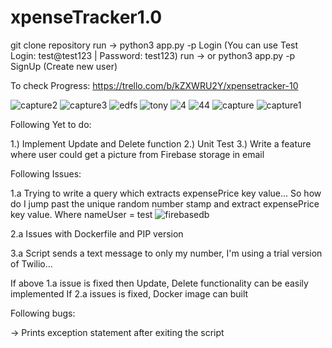 # xpenseTracker1.0

git clone repository 
run -> python3 app.py -p Login (You can use Test Login: test@test123 | Password: test123)
run -> or python3 app.py -p SignUp (Create new user)

To check Progress: https://trello.com/b/kZXWRU2Y/xpensetracker-10


![capture2](https://user-images.githubusercontent.com/30497847/46894255-7e2aec00-ce39-11e8-928d-93b511c393a6.PNG)
![capture3](https://user-images.githubusercontent.com/30497847/46894256-7e2aec00-ce39-11e8-9f0a-7f4d7563e505.PNG)
![edfs](https://user-images.githubusercontent.com/30497847/46894257-7e2aec00-ce39-11e8-9865-1468756ab9ef.PNG)
![tony](https://user-images.githubusercontent.com/30497847/46894258-7e2aec00-ce39-11e8-91d0-2f9d2f0be76b.PNG)
![4](https://user-images.githubusercontent.com/30497847/46894259-7e2aec00-ce39-11e8-8222-931c872a6cb0.PNG)
![44](https://user-images.githubusercontent.com/30497847/46894260-7e2aec00-ce39-11e8-934c-8aa1c6fbcf06.PNG)
![capture](https://user-images.githubusercontent.com/30497847/46894261-7e2aec00-ce39-11e8-9421-4c601ecb6468.PNG)
![capture1](https://user-images.githubusercontent.com/30497847/46894262-7e2aec00-ce39-11e8-90a0-7a3e5970b6fd.PNG)

Following Yet to do:

1.) Implement Update and Delete function
2.) Unit Test
3.) Write a feature where user could get a picture from Firebase storage in email

Following Issues:

1.a Trying to write a query which extracts expensePrice key value... 
So how do I jump past the unique random number stamp and extract expensePrice key value. Where nameUser = test
![firebasedb](https://user-images.githubusercontent.com/30497847/46894471-42dced00-ce3a-11e8-88b6-1cbfa80927f5.PNG)

2.a Issues with Dockerfile and PIP version

3.a Script sends a text message to only my number, I'm using a trial version of Twilio...

If above 1.a issue is fixed then Update, Delete functionality can be easily implemented
If 2.a issues is fixed, Docker image can built

Following bugs:

-> Prints exception statement after exiting the script 
